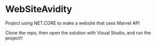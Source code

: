 # WebSiteAvidity
Project using NET.CORE to make a website that uses Marvel API


Clone the repo, then open the solution with Visual Studio, and run the project!!
